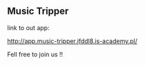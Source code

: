 ## Music Tripper

link to out app: 

http://app.music-tripper.jfddl8.is-academy.pl/

Fell free to join us !!
